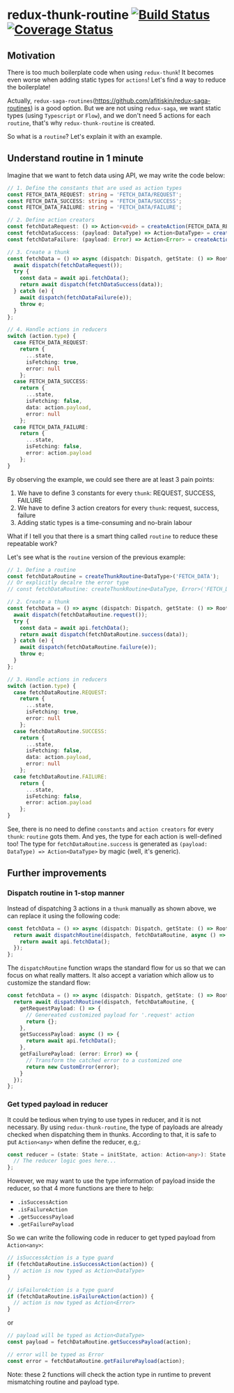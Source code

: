 # redux-thunk-routine [![Build Status](https://travis-ci.com/zzdjk6/redux-thunk-routine.svg?branch=master)](https://travis-ci.com/zzdjk6/redux-thunk-routine) [![Coverage Status](https://coveralls.io/repos/github/zzdjk6/redux-thunk-routine/badge.svg)](https://coveralls.io/github/zzdjk6/redux-thunk-routine)

## Motivation

There is too much boilerplate code when using `redux-thunk`!
It becomes even worse when adding static types for `actions`!
Let's find a way to reduce the boilerplate!

Actually, `redux-saga-routines`(https://github.com/afitiskin/redux-saga-routines) is a good option.
But we are not using `redux-saga`, we want static types (using `Typescript` or `Flow`), and we don't need 5 actions for each `routine`, that's why `redux-thunk-routine` is created.

So what is a `routine`? Let's explain it with an example.

## Understand routine in 1 minute

Imagine that we want to fetch data using API, we may write the code below:

```typescript
// 1. Define the constants that are used as action types
const FETCH_DATA_REQUEST: string = 'FETCH_DATA/REQUEST';
const FETCH_DATA_SUCCESS: string = 'FETCH_DATA/SUCCESS';
const FETCH_DATA_FAILURE: string = 'FETCH_DATA/FAILURE';

// 2. Define action creators
const fetchDataRequest: () => Action<void> = createAction(FETCH_DATA_REQUEST);
const fetchDataSuccess: (payload: DataType) => Action<DataType> = createAction(FETCH_DATA_SUCCESS);
const fetchDataFailure: (payload: Error) => Action<Error> = createAction(FETCH_DATA_FAILURE);

// 3. Create a thunk
const fetchData = () => async (dispatch: Dispatch, getState: () => RootState) => {
  await dispatch(fetchDataRequest());
  try {
    const data = await api.fetchData();
    return await dispatch(fetchDataSuccess(data));
  } catch (e) {
    await dispatch(fetchDataFailure(e));
    throw e;
  }
};

// 4. Handle actions in reducers
switch (action.type) {
  case FETCH_DATA_REQUEST:
    return {
      ...state,
      isFetching: true,
      error: null
    };
  case FETCH_DATA_SUCCESS:
    return {
      ...state,
      isFetching: false,
      data: action.payload,
      error: null
    };
  case FETCH_DATA_FAILURE:
    return {
      ...state,
      isFetching: false,
      error: action.payload
    };
}
```

By observing the example, we could see there are at least 3 pain points:

1. We have to define 3 constants for every `thunk`: REQUEST, SUCCESS, FAILURE
2. We have to define 3 action creators for every `thunk`: request, success, failure
3. Adding static types is a time-consuming and no-brain labour

What if I tell you that there is a smart thing called `routine` to reduce these repeatable work?

Let's see what is the `routine` version of the previous example:

```typescript
// 1. Define a routine
const fetchDataRoutine = createThunkRoutine<DataType>('FETCH_DATA');
// Or explicitly decalre the error type
// const fetchDataRoutine: createThunkRoutine<DataType, Error>('FETCH_DATA')

// 2. Create a thunk
const fetchData = () => async (dispatch: Dispatch, getState: () => RootState) => {
  await dispatch(fetchDataRoutine.request());
  try {
    const data = await api.fetchData();
    return await dispatch(fetchDataRoutine.success(data));
  } catch (e) {
    await dispatch(fetchDataRoutine.failure(e));
    throw e;
  }
};

// 3. Handle actions in reducers
switch (action.type) {
  case fetchDataRoutine.REQUEST:
    return {
      ...state,
      isFetching: true,
      error: null
    };
  case fetchDataRoutine.SUCCESS:
    return {
      ...state,
      isFetching: false,
      data: action.payload,
      error: null
    };
  case fetchDataRoutine.FAILURE:
    return {
      ...state,
      isFetching: false,
      error: action.payload
    };
}
```

See, there is no need to define `constants` and `action creators` for every `thunk`: `routine` gots them.
And yes, the type for each action is well-defined too!
The type for `fetchDataRoutine.success` is generated as `(payload: DataType) => Action<DataType>` by magic (well, it's generic).

## Further improvements

### Dispatch routine in 1-stop manner

Instead of dispatching 3 actions in a `thunk` manually as shown above, we can replace it using the following code:

```typescript
const fetchData = () => async (dispatch: Dispatch, getState: () => RootState) => {
  return await dispatchRoutine(dispatch, fetchDataRoutine, async () => {
    return await api.fetchData();
  });
};
```

The `dispatchRoutine` function wraps the standard flow for us so that we can focus on what really matters.
It also accept a variation which allow us to customize the standard flow:

```typescript
const fetchData = () => async (dispatch: Dispatch, getState: () => RootState) => {
  return await dispatchRoutine(dispatch, fetchDataRoutine, {
    getRequestPayload: () => {
      // Genereated customized payload for '.request' action
      return {};
    },
    getSuccessPayload: async () => {
      return await api.fetchData();
    },
    getFailurePayload: (error: Error) => {
      // Transform the catched error to a customized one
      return new CustomError(error);
    }
  });
};
```

### Get typed payload in reducer

It could be tedious when trying to use types in reducer, and it is not necessary.
By using `redux-thunk-routine`, the type of payloads are already checked when dispatching them in thunks.
According to that, it is safe to put `Action<any>` when define the reducer, e.g,:

```typescript
const reducer = (state: State = initState, action: Action<any>): State => {
  // The reducer logic goes here...
};
```

However, we may want to use the type information of payload inside the reducer, so that 4 more functions are there to help:

- `.isSuccessAction`
- `.isFailureAction`
- `.getSuccessPayload`
- `.getFailurePayload`

So we can write the following code in reducer to get typed payload from `Action<any>`:

```typescript
// isSuccessAction is a type guard
if (fetchDataRoutine.isSuccessAction(action)) {
  // action is now typed as Action<DataType>
}

// isFailureAction is a type guard
if (fetchDataRoutine.isFailureAction(action)) {
  // action is now typed as Action<Error>
}
```

or

```typescript
// payload will be typed as Action<DataType>
const payload = fetchDataRoutine.getSuccessPayload(action);

// error will be typed as Error
const error = fetchDataRoutine.getFailurePayload(action);
```

Note: these 2 functions will check the action type in runtime to prevent mismatching routine and payload type.
